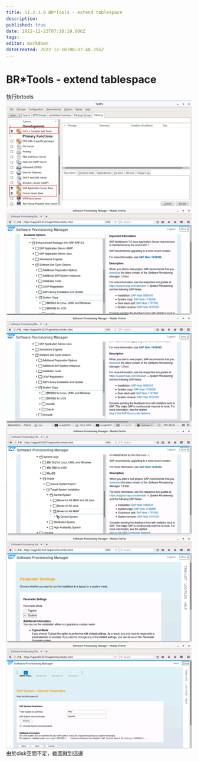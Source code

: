 ```yaml
---
title: S1.2.1.9	BR*Tools - extend tablespace
description: 
published: true
date: 2022-12-23T07:10:19.006Z
tags: 
editor: markdown
dateCreated: 2022-12-16T08:37:48.255Z
---
```


# BR*Tools - extend tablespace
執行brtools
![image1](/s1213/image1.png)
![image2](/s1213/image2.png)
![image3](/s1213/image3.png)
![image4](/s1213/image4.png)
![image5](/s1213/image5.png)
![image6](/s1213/image6.png)
由於disk空間不足，截圖就到這邊 